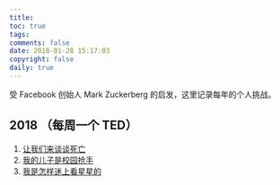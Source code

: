 ```yaml
---
title: 
toc: true
tags: 
comments: false
date: 2018-01-28 15:17:03
copyright: false
daily: true
---
```


受 Facebook 创始人  Mark Zuckerberg 的启发，这里记录每年的个人挑战。

## 2018 （每周一个 TED）

1. [让我们来谈谈死亡](https://www.ted.com/talks/peter_saul_let_s_talk_about_dying) 
2. [我的儿子是校园抢手](https://www.ted.com/talks/sue_klebold_my_son_was_a_columbine_shooter_this_is_my_story)
3. [我是怎样迷上看星星的](https://www.ted.com/talks/jedidah_isler_how_i_fell_in_love_with_quasars_blazars_and_our_incredible_universe#t-4099)

